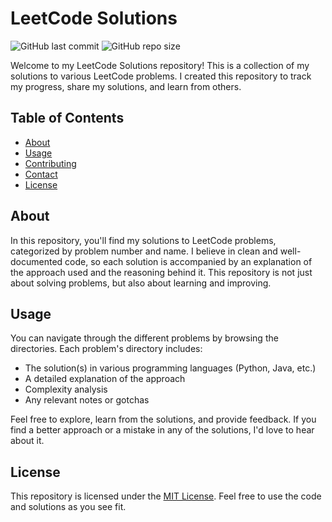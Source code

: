 # LeetCode Solutions

![GitHub last commit](https://img.shields.io/github/last-commit/AhmadHRai/leetcode-stuff)
![GitHub repo size](https://img.shields.io/github/repo-size/AhmadHRai/leetcode-stuff)

<!-- ![GitHub stars](https://img.shields.io/github/stars/AhmadHRai/leetcode-stuff?style=social) -->
<!-- ![GitHub forks](https://img.shields.io/github/forks/AhmadHRai/leetcode-stuff?style=social) -->

Welcome to my LeetCode Solutions repository! This is a collection of my solutions to various LeetCode problems. I created this repository to track my progress, share my solutions, and learn from others.

## Table of Contents

- [About](#about)
- [Usage](#usage)
- [Contributing](#contributing)
- [Contact](#contact)
- [License](#license)

## About

In this repository, you'll find my solutions to LeetCode problems, categorized by problem number and name. I believe in clean and well-documented code, so each solution is accompanied by an explanation of the approach used and the reasoning behind it. This repository is not just about solving problems, but also about learning and improving.

## Usage

You can navigate through the different problems by browsing the directories. Each problem's directory includes:

- The solution(s) in various programming languages (Python, Java, etc.)
- A detailed explanation of the approach
- Complexity analysis
- Any relevant notes or gotchas

Feel free to explore, learn from the solutions, and provide feedback. If you find a better approach or a mistake in any of the solutions, I'd love to hear about it.

<!-- ## Contributing

Contributions are welcome! If you have a better solution or an alternate approach to a problem, or if you find any issues with the existing solutions, feel free to open an issue or submit a pull request. Please ensure that your contributions follow the repository's coding style and documentation standards.

## Contact

If you'd like to connect with me, you can reach me through the following channels:

- Email: ahmadhalraie@gmail.com
- LinkedIn: [Ahmad Alrai](https://www.linkedin.com/in/ahmadalrai) -->

## License

This repository is licensed under the [MIT License](LICENSE). Feel free to use the code and solutions as you see fit.
